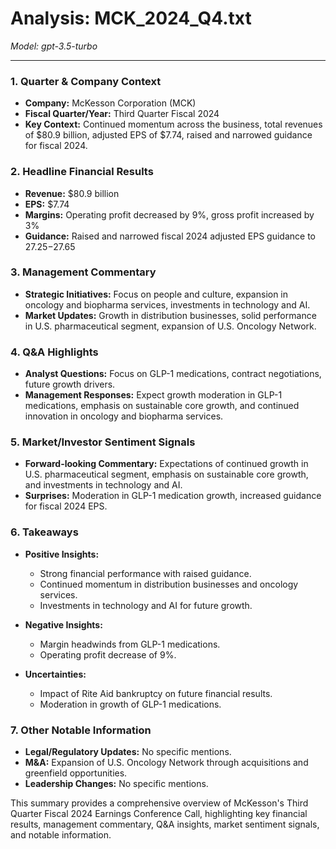 # Analysis: MCK_2024_Q4.txt

*Model: gpt-3.5-turbo*

---

### 1. Quarter & Company Context
- **Company:** McKesson Corporation (MCK)
- **Fiscal Quarter/Year:** Third Quarter Fiscal 2024
- **Key Context:** Continued momentum across the business, total revenues of $80.9 billion, adjusted EPS of $7.74, raised and narrowed guidance for fiscal 2024.

### 2. Headline Financial Results
- **Revenue:** $80.9 billion
- **EPS:** $7.74
- **Margins:** Operating profit decreased by 9%, gross profit increased by 3%
- **Guidance:** Raised and narrowed fiscal 2024 adjusted EPS guidance to $27.25-$27.65

### 3. Management Commentary
- **Strategic Initiatives:** Focus on people and culture, expansion in oncology and biopharma services, investments in technology and AI.
- **Market Updates:** Growth in distribution businesses, solid performance in U.S. pharmaceutical segment, expansion of U.S. Oncology Network.

### 4. Q&A Highlights
- **Analyst Questions:** Focus on GLP-1 medications, contract negotiations, future growth drivers.
- **Management Responses:** Expect growth moderation in GLP-1 medications, emphasis on sustainable core growth, and continued innovation in oncology and biopharma services.

### 5. Market/Investor Sentiment Signals
- **Forward-looking Commentary:** Expectations of continued growth in U.S. pharmaceutical segment, emphasis on sustainable core growth, and investments in technology and AI.
- **Surprises:** Moderation in GLP-1 medication growth, increased guidance for fiscal 2024 EPS.

### 6. Takeaways
- **Positive Insights:**
  - Strong financial performance with raised guidance.
  - Continued momentum in distribution businesses and oncology services.
  - Investments in technology and AI for future growth.

- **Negative Insights:**
  - Margin headwinds from GLP-1 medications.
  - Operating profit decrease of 9%.

- **Uncertainties:**
  - Impact of Rite Aid bankruptcy on future financial results.
  - Moderation in growth of GLP-1 medications.

### 7. Other Notable Information
- **Legal/Regulatory Updates:** No specific mentions.
- **M&A:** Expansion of U.S. Oncology Network through acquisitions and greenfield opportunities.
- **Leadership Changes:** No specific mentions.

This summary provides a comprehensive overview of McKesson's Third Quarter Fiscal 2024 Earnings Conference Call, highlighting key financial results, management commentary, Q&A insights, market sentiment signals, and notable information.